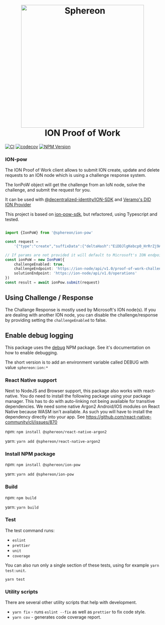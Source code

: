 <h1 align="center">
  <br>
  <a href="https://www.sphereon.com"><img src="https://sphereon.com/content/themes/sphereon/assets/img/logo.svg" alt="Sphereon" width="400"></a>
  <br>ION Proof of Work
  <br>
</h1>

[![CI](https://github.com/Sphereon-Opensource/ion-pow/actions/workflows/main.yaml/badge.svg)](https://github.com/Sphereon-Opensource/ion-pow/actions/workflows/main.yaml)  [![codecov](https://codecov.io/gh/Sphereon-Opensource/ion-pow/branch/develop/graph/badge.svg)](https://codecov.io/gh/Sphereon-Opensource/ion-pow) [![NPM Version](https://img.shields.io/npm/v/@sphereon/ion-pow.svg)](https://npm.im/@sphereon/ion-pow)

### ION-pow

The ION Proof of Work client allows to submit ION create, update and delete requests to an ION node which is using a
challenge response system.

The IonPoW object will get the challenge from an IoN node, solve the challenge, and submit the request for you.

It can be used with [@decentralized-identity/ION-SDK](https://github.com/decentralized-identity/ion-sdk)
and [Veramo's DID ION Provider](https://github.com/uport-project/veramo)

This project is based on [ion-pow-sdk](https://github.com/isaacJChen/ion-pow-sdk), but refactored, using Typescript and
tested.

````typescript

import {IonPoW} from '@sphereon/ion-pow'

const request =
    '{"type":"create","suffixData":{"deltaHash":"EiDDJlgKebcp0_HrRrZj9A_8v0YBKRJHG5EGeQMmho0mUA","recoveryCommitment":"EiArC3NQTIvxYAm2_FGQMQMq_d_48tlBegDo6XbvFLoemw"},"delta":{"updateCommitment":"EiB2CU2JHjzNMFo06ab-FLotoB5ve_c3wYskDvm5sf8z1Q","patches":[{"action":"replace","document":{"publicKeys":[{"id":"did1-test","type":"EcdsaSecp256k1VerificationKey2019","publicKeyJwk":{"kty":"EC","crv":"secp256k1","x":"6eRI9ckwdZjr6vs-1CBS-HlEtDY41fTuWBg-CViTc_Y","y":"Xu6d7wi_fKqaBGZBlui1GoSuxdjEdcfk0C3E88_dLOo"},"purposes":["authentication","assertionMethod"]},{"id":"did2-test","type":"EcdsaSecp256k1VerificationKey2019","publicKeyJwk":{"kty":"EC","crv":"secp256k1","x":"vVImkG7In_evljP-ZvbkqMKviGWlQ1l_4GbQvI_UdZ8","y":"ClZmXtTFnDdARDtsMe50z1ge7nB7yyoyIDaOI5ODPDU"},"purposes":["keyAgreement"]}],"services":[{"id":"bar","type":"LinkedDomains","serviceEndpoint":"https://bar.example.com"}]}}]}}';

// If params are not provided it will default to Microsoft's ION endpoints
const ionPoW = new IonPoW({
    challengeEnabled: true,
    challengeEndpoint: 'https://ion-node/api/v1.0/proof-of-work-challenge',
    solutionEndpoint: 'https://ion-node/api/v1.0/operations'
})
const result = await ionPow.submit(request)
````

## Using Challenge / Response

The Challange Response is mostly used by Microsoft's ION node(s). If you are dealing with another ION node, you can
disable the challenge/response by providing setting the `challengeEnabled` to false.

## Enable debug logging

This package uses the [debug](https://www.npmjs.com/package/debug) NPM package.
See it's documentation on how to enable debugging.

The short version is to add an environment variable called DEBUG with value `sphereon:ion:*`

### React Native support

Next to NodeJS and Browser support, this package also works with react-native. You do need to install the following
package using your package manager. This has to do with auto-linking not being available for transitive dependencies. We
need some native Argon2 Android/IOS modules on React Native because WASM isn't available. As such you will have to
install the dependency directly into your app.
See https://github.com/react-native-community/cli/issues/870

npm: ``` npm install @sphereon/react-native-argon2 ```

yarn: ```yarn add @sphereon/react-native-argon2```

### Install NPM package

npm: ```npm install @sphereon/ion-pow```

yarn: ```yarn add @sphereon/ion-pow```

### Build

npm: ```npm build```

yarn: ```yarn build```

### Test

The test command runs:

* `eslint`
* `prettier`
* `unit`
* `coverage`

You can also run only a single section of these tests, using for example `yarn test:unit`.

```shell
yarn test
```

### Utility scripts

There are several other utility scripts that help with development.

* `yarn fix` - runs `eslint --fix` as well as `prettier` to fix code style.
* `yarn cov` - generates code coverage report.
